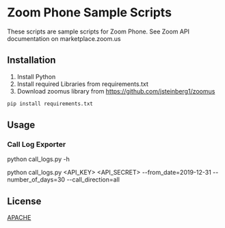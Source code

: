# Zoom Phone Sample Scripts

These scripts are sample scripts for Zoom Phone. See Zoom API documentation on marketplace.zoom.us

## Installation

1. Install Python
2. Install required Libraries from requirements.txt
3. Download zoomus library from https://github.com/jsteinberg1/zoomus

```bash
pip install requirements.txt
```

## Usage

### Call Log Exporter

python call_logs.py -h

python call_logs.py <API_KEY> <API_SECRET> --from_date=2019-12-31 --number_of_days=30 --call_direction=all



## License
[APACHE](http://www.apache.org/licenses/LICENSE-2.0)